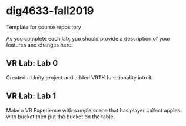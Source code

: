 # dig4633-fall2019
Template for course repository

As you complete each lab, you should provide a description of your features and changes here.

## VR Lab: Lab 0
Created a Unity project and added VRTK functionality into it.

## VR Lab: Lab 1
Make a VR Experience with sample scene that has player collect apples with bucket then put the bucket on the table.
